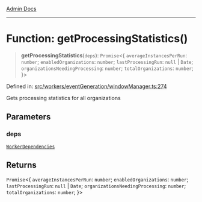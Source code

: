 [Admin Docs](/)

***

# Function: getProcessingStatistics()

> **getProcessingStatistics**(`deps`): `Promise`\<\{ `averageInstancesPerRun`: `number`; `enabledOrganizations`: `number`; `lastProcessingRun`: `null` \| `Date`; `organizationsNeedingProcessing`: `number`; `totalOrganizations`: `number`; \}\>

Defined in: [src/workers/eventGeneration/windowManager.ts:274](https://github.com/Sourya07/talawa-api/blob/2dc82649c98e5346c00cdf926fe1d0bc13ec1544/src/workers/eventGeneration/windowManager.ts#L274)

Gets processing statistics for all organizations

## Parameters

### deps

[`WorkerDependencies`](../interfaces/WorkerDependencies.md)

## Returns

`Promise`\<\{ `averageInstancesPerRun`: `number`; `enabledOrganizations`: `number`; `lastProcessingRun`: `null` \| `Date`; `organizationsNeedingProcessing`: `number`; `totalOrganizations`: `number`; \}\>
